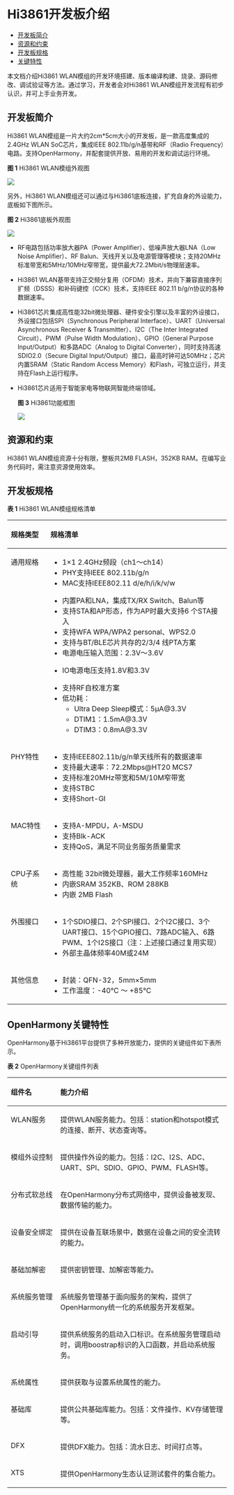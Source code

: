 # Hi3861开发板介绍<a name="ZH-CN_TOPIC_0000001053142605"></a>

-   [开发板简介](#section187215231809)
-   [资源和约束](#section82610215014)
-   [开发板规格](#section169054431017)
-   [关键特性](#section1317173016507)

本文档介绍Hi3861 WLAN模组的开发环境搭建、版本编译构建、烧录、源码修改、调试验证等方法。通过学习，开发者会对Hi3861 WLAN模组开发流程有初步认识，并可上手业务开发。

## 开发板简介<a name="section187215231809"></a>

Hi3861 WLAN模组是一片大约2cm\*5cm大小的开发板，是一款高度集成的2.4GHz WLAN SoC芯片，集成IEEE 802.11b/g/n基带和RF（Radio Frequency）电路。支持OpenHarmony，并配套提供开放、易用的开发和调试运行环境。

**图 1**  Hi3861 WLAN模组外观图<a name="fig74884420237"></a>  


![](figures/3861正面.png)

另外，Hi3861 WLAN模组还可以通过与Hi3861底板连接，扩充自身的外设能力，底板如下图所示。

**图 2**  Hi3861底板外观图<a name="fig111746288192"></a>  


![](figures/3861背面.png)

-   RF电路包括功率放大器PA（Power Amplifier）、低噪声放大器LNA（Low Noise Amplifier）、RF Balun、天线开关以及电源管理等模块；支持20MHz标准带宽和5MHz/10MHz窄带宽，提供最大72.2Mbit/s物理层速率。
-   Hi3861 WLAN基带支持正交频分复用（OFDM）技术，并向下兼容直接序列扩频（DSSS）和补码键控（CCK）技术，支持IEEE 802.11 b/g/n协议的各种数据速率。
-   Hi3861芯片集成高性能32bit微处理器、硬件安全引擎以及丰富的外设接口，外设接口包括SPI（Synchronous Peripheral Interface）、UART（Universal Asynchronous Receiver & Transmitter）、I2C（The Inter Integrated Circuit）、PWM（Pulse Width Modulation）、GPIO（General Purpose Input/Output）和多路ADC（Analog to Digital Converter），同时支持高速SDIO2.0（Secure Digital Input/Output）接口，最高时钟可达50MHz；芯片内置SRAM（Static Random Access Memory）和Flash，可独立运行，并支持在Flash上运行程序。
-   Hi3861芯片适用于智能家电等物联网智能终端领域。

    **图 3**  Hi3861功能框图<a name="f0d52fa2f3b094c688c805a373a6ec970"></a>  
    

    ![](figures/zh-cn_image_0000001055187339.png)


## 资源和约束<a name="section82610215014"></a>

Hi3861 WLAN模组资源十分有限，整板共2MB FLASH，352KB RAM。在编写业务代码时，需注意资源使用效率。

## 开发板规格<a name="section169054431017"></a>

**表 1**  Hi3861 WLAN模组规格清单

<a name="t672b053e2ac94cbdb5244857fed4764e"></a>
<table><thead align="left"><tr id="r54b3810e43d24e1887c1d6a41394996b"><th class="cellrowborder" valign="top" width="18.060000000000002%" id="mcps1.2.3.1.1"><p id="a2b235e9ed55f4338886788f140e648a0"><a name="a2b235e9ed55f4338886788f140e648a0"></a><a name="a2b235e9ed55f4338886788f140e648a0"></a>规格类型</p>
</th>
<th class="cellrowborder" valign="top" width="81.94%" id="mcps1.2.3.1.2"><p id="a95c4ba2e404f4a45b65984746aaa56ab"><a name="a95c4ba2e404f4a45b65984746aaa56ab"></a><a name="a95c4ba2e404f4a45b65984746aaa56ab"></a>规格清单</p>
</th>
</tr>
</thead>
<tbody><tr id="r71f534ea66af4191b020408df5978f41"><td class="cellrowborder" valign="top" width="18.060000000000002%" headers="mcps1.2.3.1.1 "><p id="a0531f1bb62d5443880576cc5de23f2e6"><a name="a0531f1bb62d5443880576cc5de23f2e6"></a><a name="a0531f1bb62d5443880576cc5de23f2e6"></a>通用规格</p>
</td>
<td class="cellrowborder" valign="top" width="81.94%" headers="mcps1.2.3.1.2 "><a name="u2a0d06f28d454d30818ced9a0432211b"></a><a name="u2a0d06f28d454d30818ced9a0432211b"></a><ul id="u2a0d06f28d454d30818ced9a0432211b"><li>1×1 2.4GHz频段（ch1～ch14）</li><li>PHY支持IEEE 802.11b/g/n</li><li>MAC支持IEEE802.11 d/e/h/i/k/v/w</li></ul>
<a name="u8f31d142d92147789195a18b50836d2c"></a><a name="u8f31d142d92147789195a18b50836d2c"></a><ul id="u8f31d142d92147789195a18b50836d2c"><li>内置PA和LNA，集成TX/RX Switch、Balun等</li><li>支持STA和AP形态，作为AP时最大支持6 个STA接入</li><li>支持WFA WPA/WPA2 personal、WPS2.0</li><li>支持与BT/BLE芯片共存的2/3/4 线PTA方案</li><li>电源电压输入范围：2.3V～3.6V</li></ul>
<a name="ul114549122110"></a><a name="ul114549122110"></a><ul id="ul114549122110"><li>IO电源电压支持1.8V和3.3V</li></ul>
<a name="ue044275c53b84dd29dda674e16e72823"></a><a name="ue044275c53b84dd29dda674e16e72823"></a><ul id="ue044275c53b84dd29dda674e16e72823"><li>支持RF自校准方案</li><li>低功耗：<a name="ul0879143622219"></a><a name="ul0879143622219"></a><ul id="ul0879143622219"><li>Ultra Deep Sleep模式：5μA@3.3V</li><li>DTIM1：1.5mA@3.3V</li><li>DTIM3：0.8mA@3.3V</li></ul>
</li></ul>
</td>
</tr>
<tr id="rd9b56e759af34950b6887ca1bf5bb7cf"><td class="cellrowborder" valign="top" width="18.060000000000002%" headers="mcps1.2.3.1.1 "><p id="a0aed3860a78a4b50bedf60699afd3996"><a name="a0aed3860a78a4b50bedf60699afd3996"></a><a name="a0aed3860a78a4b50bedf60699afd3996"></a>PHY特性</p>
</td>
<td class="cellrowborder" valign="top" width="81.94%" headers="mcps1.2.3.1.2 "><a name="u6568aa052152432aa1f44372445ca634"></a><a name="u6568aa052152432aa1f44372445ca634"></a><ul id="u6568aa052152432aa1f44372445ca634"><li>支持IEEE802.11b/g/n单天线所有的数据速率</li><li>支持最大速率：72.2Mbps@HT20 MCS7</li><li>支持标准20MHz带宽和5M/10M窄带宽</li><li>支持STBC</li><li>支持Short-GI</li></ul>
</td>
</tr>
<tr id="r3563f9df9759486794952d46c5d2d03f"><td class="cellrowborder" valign="top" width="18.060000000000002%" headers="mcps1.2.3.1.1 "><p id="afd48a2d879dc4aada8b60bebb96523c7"><a name="afd48a2d879dc4aada8b60bebb96523c7"></a><a name="afd48a2d879dc4aada8b60bebb96523c7"></a>MAC特性</p>
</td>
<td class="cellrowborder" valign="top" width="81.94%" headers="mcps1.2.3.1.2 "><a name="uca57d799e7814925a5bf1b891335bd79"></a><a name="uca57d799e7814925a5bf1b891335bd79"></a><ul id="uca57d799e7814925a5bf1b891335bd79"><li>支持A-MPDU，A-MSDU</li><li>支持Blk-ACK</li><li>支持QoS，满足不同业务服务质量需求</li></ul>
</td>
</tr>
<tr id="r3e1c86e5f6cd4df0a1b30a08fb8481a2"><td class="cellrowborder" valign="top" width="18.060000000000002%" headers="mcps1.2.3.1.1 "><p id="a57086ea97a1b46cdb21953bf0fc22d94"><a name="a57086ea97a1b46cdb21953bf0fc22d94"></a><a name="a57086ea97a1b46cdb21953bf0fc22d94"></a>CPU子系统</p>
</td>
<td class="cellrowborder" valign="top" width="81.94%" headers="mcps1.2.3.1.2 "><a name="u612cc2cd0cfe40229263c4f506c0c69c"></a><a name="u612cc2cd0cfe40229263c4f506c0c69c"></a><ul id="u612cc2cd0cfe40229263c4f506c0c69c"><li>高性能 32bit微处理器，最大工作频率160MHz</li><li>内嵌SRAM 352KB、ROM 288KB</li><li>内嵌 2MB Flash</li></ul>
</td>
</tr>
<tr id="rae93c5236b084cd2a2c0d5c29027b40e"><td class="cellrowborder" valign="top" width="18.060000000000002%" headers="mcps1.2.3.1.1 "><p id="a9b14a9e95b3849278c332259d8add1b2"><a name="a9b14a9e95b3849278c332259d8add1b2"></a><a name="a9b14a9e95b3849278c332259d8add1b2"></a>外围接口</p>
</td>
<td class="cellrowborder" valign="top" width="81.94%" headers="mcps1.2.3.1.2 "><a name="u7c73ebffd89e4092bd65f0d878d59b22"></a><a name="u7c73ebffd89e4092bd65f0d878d59b22"></a><ul id="u7c73ebffd89e4092bd65f0d878d59b22"><li>1个SDIO接口、2个SPI接口、2个I2C接口、3个UART接口、15个GPIO接口、7路ADC输入、6路PWM、1个I2S接口（注：上述接口通过复用实现）</li><li>外部主晶体频率40M或24M</li></ul>
</td>
</tr>
<tr id="r18810701aafe42ad8d9a7d882730c210"><td class="cellrowborder" valign="top" width="18.060000000000002%" headers="mcps1.2.3.1.1 "><p id="ae8f47db913724e458c265e858409950b"><a name="ae8f47db913724e458c265e858409950b"></a><a name="ae8f47db913724e458c265e858409950b"></a>其他信息</p>
</td>
<td class="cellrowborder" valign="top" width="81.94%" headers="mcps1.2.3.1.2 "><a name="u25f28919a3b044c5af50f9f5f5616083"></a><a name="u25f28919a3b044c5af50f9f5f5616083"></a><ul id="u25f28919a3b044c5af50f9f5f5616083"><li>封装：QFN-32，5mm×5mm</li><li>工作温度：-40℃ ～ +85℃</li></ul>
</td>
</tr>
</tbody>
</table>

## OpenHarmony关键特性<a name="section1317173016507"></a>

OpenHarmony基于Hi3861平台提供了多种开放能力，提供的关键组件如下表所示。

**表 2**  OpenHarmony关键组件列表

<a name="table1659013482514"></a>
<table><thead align="left"><tr id="row1368918486512"><th class="cellrowborder" valign="top" width="22.56%" id="mcps1.2.3.1.1"><p id="p668914812516"><a name="p668914812516"></a><a name="p668914812516"></a>组件名</p>
</th>
<th class="cellrowborder" valign="top" width="77.44%" id="mcps1.2.3.1.2"><p id="p9689154855115"><a name="p9689154855115"></a><a name="p9689154855115"></a>能力介绍</p>
</th>
</tr>
</thead>
<tbody><tr id="row868910487517"><td class="cellrowborder" valign="top" width="22.56%" headers="mcps1.2.3.1.1 "><p id="p13689248165114"><a name="p13689248165114"></a><a name="p13689248165114"></a>WLAN服务</p>
</td>
<td class="cellrowborder" valign="top" width="77.44%" headers="mcps1.2.3.1.2 "><p id="p11689144816511"><a name="p11689144816511"></a><a name="p11689144816511"></a>提供WLAN服务能力。包括：station和hotspot模式的连接、断开、状态查询等。</p>
</td>
</tr>
<tr id="row568964819514"><td class="cellrowborder" valign="top" width="22.56%" headers="mcps1.2.3.1.1 "><p id="p5689548175113"><a name="p5689548175113"></a><a name="p5689548175113"></a>模组外设控制</p>
</td>
<td class="cellrowborder" valign="top" width="77.44%" headers="mcps1.2.3.1.2 "><p id="p176893480517"><a name="p176893480517"></a><a name="p176893480517"></a>提供操作外设的能力。包括：I2C、I2S、ADC、UART、SPI、SDIO、GPIO、PWM、FLASH等。</p>
</td>
</tr>
<tr id="row143420119366"><td class="cellrowborder" valign="top" width="22.56%" headers="mcps1.2.3.1.1 "><p id="p1737117331480"><a name="p1737117331480"></a><a name="p1737117331480"></a>分布式软总线</p>
</td>
<td class="cellrowborder" valign="top" width="77.44%" headers="mcps1.2.3.1.2 "><p id="p1037123314485"><a name="p1037123314485"></a><a name="p1037123314485"></a>在<span id="text1538015458506"><a name="text1538015458506"></a><a name="text1538015458506"></a>OpenHarmony</span>分布式网络中，提供设备被发现、数据传输的能力。</p>
</td>
</tr>
<tr id="row1383559163617"><td class="cellrowborder" valign="top" width="22.56%" headers="mcps1.2.3.1.1 "><p id="p2379233113914"><a name="p2379233113914"></a><a name="p2379233113914"></a>设备安全绑定</p>
</td>
<td class="cellrowborder" valign="top" width="77.44%" headers="mcps1.2.3.1.2 "><p id="p5809349205012"><a name="p5809349205012"></a><a name="p5809349205012"></a>提供在设备互联场景中，数据在设备之间的安全流转的能力。</p>
</td>
</tr>
<tr id="row54428163612"><td class="cellrowborder" valign="top" width="22.56%" headers="mcps1.2.3.1.1 "><p id="p3775133619587"><a name="p3775133619587"></a><a name="p3775133619587"></a>基础加解密</p>
</td>
<td class="cellrowborder" valign="top" width="77.44%" headers="mcps1.2.3.1.2 "><p id="p11304151710555"><a name="p11304151710555"></a><a name="p11304151710555"></a>提供密钥管理、加解密等能力。</p>
</td>
</tr>
<tr id="row12690548135110"><td class="cellrowborder" valign="top" width="22.56%" headers="mcps1.2.3.1.1 "><p id="p176901648115111"><a name="p176901648115111"></a><a name="p176901648115111"></a>系统服务管理</p>
</td>
<td class="cellrowborder" valign="top" width="77.44%" headers="mcps1.2.3.1.2 "><p id="p1181353173111"><a name="p1181353173111"></a><a name="p1181353173111"></a>系统服务管理基于面向服务的架构，提供了<span id="text10778141516322"><a name="text10778141516322"></a><a name="text10778141516322"></a>OpenHarmony</span>统一化的系统服务开发框架。</p>
</td>
</tr>
<tr id="row1657310121587"><td class="cellrowborder" valign="top" width="22.56%" headers="mcps1.2.3.1.1 "><p id="p730664220114"><a name="p730664220114"></a><a name="p730664220114"></a>启动引导</p>
</td>
<td class="cellrowborder" valign="top" width="77.44%" headers="mcps1.2.3.1.2 "><p id="p39689262310"><a name="p39689262310"></a><a name="p39689262310"></a>提供系统服务的启动入口标识。在系统服务管理启动时，调用boostrap标识的入口函数，并启动系统服务。</p>
</td>
</tr>
<tr id="row15763812165616"><td class="cellrowborder" valign="top" width="22.56%" headers="mcps1.2.3.1.1 "><p id="p17171118128"><a name="p17171118128"></a><a name="p17171118128"></a>系统属性</p>
</td>
<td class="cellrowborder" valign="top" width="77.44%" headers="mcps1.2.3.1.2 "><p id="p12763912125617"><a name="p12763912125617"></a><a name="p12763912125617"></a>提供获取与设置系统属性的能力。</p>
</td>
</tr>
<tr id="row121911343566"><td class="cellrowborder" valign="top" width="22.56%" headers="mcps1.2.3.1.1 "><p id="p1097517270361"><a name="p1097517270361"></a><a name="p1097517270361"></a>基础库</p>
</td>
<td class="cellrowborder" valign="top" width="77.44%" headers="mcps1.2.3.1.2 "><p id="p6848159569"><a name="p6848159569"></a><a name="p6848159569"></a>提供公共基础库能力。包括：文件操作、KV存储管理等。</p>
</td>
</tr>
<tr id="row144219192579"><td class="cellrowborder" valign="top" width="22.56%" headers="mcps1.2.3.1.1 "><p id="p8333104843714"><a name="p8333104843714"></a><a name="p8333104843714"></a>DFX</p>
</td>
<td class="cellrowborder" valign="top" width="77.44%" headers="mcps1.2.3.1.2 "><p id="p65111025155711"><a name="p65111025155711"></a><a name="p65111025155711"></a>提供DFX能力。包括：流水日志、时间打点等。</p>
</td>
</tr>
<tr id="row16159522125710"><td class="cellrowborder" valign="top" width="22.56%" headers="mcps1.2.3.1.1 "><p id="p18835202765718"><a name="p18835202765718"></a><a name="p18835202765718"></a>XTS</p>
</td>
<td class="cellrowborder" valign="top" width="77.44%" headers="mcps1.2.3.1.2 "><p id="p3835192795717"><a name="p3835192795717"></a><a name="p3835192795717"></a>提供<span id="text1482414523409"><a name="text1482414523409"></a><a name="text1482414523409"></a>OpenHarmony</span>生态认证测试套件的集合能力。</p>
</td>
</tr>
</tbody>
</table>

